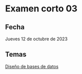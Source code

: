 # Examen corto 03

## Fecha
Jueves 12 de octubre de 2023

## Temas
[Diseño de bases de datos](https://gf0659-exploraciongeodatos.github.io/2023-ii/contenido/3/diseno-bases-datos.html)

